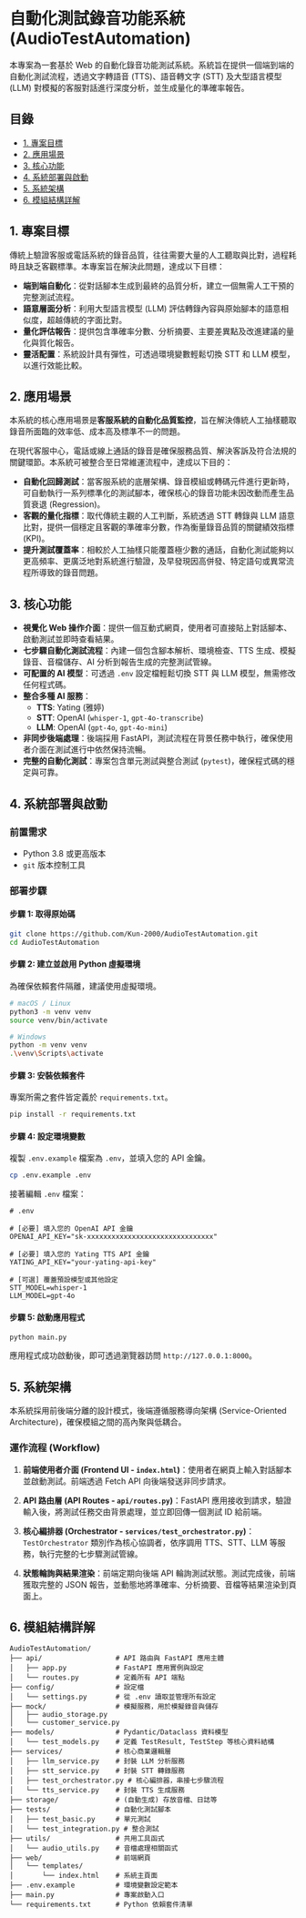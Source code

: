 # 自動化測試錄音功能系統 (AudioTestAutomation)

本專案為一套基於 Web 的自動化錄音功能測試系統。系統旨在提供一個端到端的自動化測試流程，透過文字轉語音 (TTS)、語音轉文字 (STT) 及大型語言模型 (LLM) 對模擬的客服對話進行深度分析，並生成量化的準確率報告。

## 目錄

- [1. 專案目標](#1-專案目標)
- [2. 應用場景](#2-應用場景)
- [3. 核心功能](#3-核心功能)
- [4. 系統部署與啟動](#4-系統部署與啟動)
- [5. 系統架構](#5-系統架構)
- [6. 模組結構詳解](#6-模組結構詳解)

## 1. 專案目標

傳統上驗證客服或電話系統的錄音品質，往往需要大量的人工聽取與比對，過程耗時且缺乏客觀標準。本專案旨在解決此問題，達成以下目標：

- **端到端自動化**：從對話腳本生成到最終的品質分析，建立一個無需人工干預的完整測試流程。
- **語意層面分析**：利用大型語言模型 (LLM) 評估轉錄內容與原始腳本的語意相似度，超越傳統的字面比對。
- **量化評估報告**：提供包含準確率分數、分析摘要、主要差異點及改進建議的量化與質化報告。
- **靈活配置**：系統設計具有彈性，可透過環境變數輕鬆切換 STT 和 LLM 模型，以進行效能比較。

## 2. 應用場景

本系統的核心應用場景是**客服系統的自動化品質監控**，旨在解決傳統人工抽樣聽取錄音所面臨的效率低、成本高及標準不一的問題。

在現代客服中心，電話或線上通話的錄音是確保服務品質、解決客訴及符合法規的關鍵環節。本系統可被整合至日常維運流程中，達成以下目的：

- **自動化回歸測試**：當客服系統的底層架構、錄音模組或轉碼元件進行更新時，可自動執行一系列標準化的測試腳本，確保核心的錄音功能未因改動而產生品質衰退 (Regression)。
- **客觀的量化指標**：取代傳統主觀的人工判斷，系統透過 STT 轉錄與 LLM 語意比對，提供一個穩定且客觀的準確率分數，作為衡量錄音品質的關鍵績效指標 (KPI)。
- **提升測試覆蓋率**：相較於人工抽樣只能覆蓋極少數的通話，自動化測試能夠以更高頻率、更廣泛地對系統進行驗證，及早發現因高併發、特定語句或異常流程所導致的錄音問題。

## 3. 核心功能

- **視覺化 Web 操作介面**：提供一個互動式網頁，使用者可直接貼上對話腳本、啟動測試並即時查看結果。
- **七步驟自動化測試流程**：內建一個包含腳本解析、環境檢查、TTS 生成、模擬錄音、音檔儲存、AI 分析到報告生成的完整測試管線。
- **可配置的 AI 模型**：可透過 `.env` 設定檔輕鬆切換 STT 與 LLM 模型，無需修改任何程式碼。
- **整合多種 AI 服務**：
  - **TTS**: Yating (雅婷)
  - **STT**: OpenAI (`whisper-1`, `gpt-4o-transcribe`)
  - **LLM**: OpenAI (`gpt-4o`, `gpt-4o-mini`)
- **非同步後端處理**：後端採用 FastAPI，測試流程在背景任務中執行，確保使用者介面在測試進行中依然保持流暢。
- **完整的自動化測試**：專案包含單元測試與整合測試 (`pytest`)，確保程式碼的穩定與可靠。

## 4. 系統部署與啟動

### 前置需求

- Python 3.8 或更高版本
- `git` 版本控制工具

### 部署步驟

#### 步驟 1: 取得原始碼

```bash
git clone https://github.com/Kun-2000/AudioTestAutomation.git
cd AudioTestAutomation
```

#### 步驟 2: 建立並啟用 Python 虛擬環境

為確保依賴套件隔離，建議使用虛擬環境。

```bash
# macOS / Linux
python3 -m venv venv
source venv/bin/activate

# Windows
python -m venv venv
.\venv\Scripts\activate
```

#### 步驟 3: 安裝依賴套件

專案所需之套件皆定義於 `requirements.txt`。

```bash
pip install -r requirements.txt
```

#### 步驟 4: 設定環境變數

複製 `.env.example` 檔案為 `.env`，並填入您的 API 金鑰。

```bash
cp .env.example .env
```

接著編輯 `.env` 檔案：

```env
# .env

# [必要] 填入您的 OpenAI API 金鑰
OPENAI_API_KEY="sk-xxxxxxxxxxxxxxxxxxxxxxxxxxxxxxx"

# [必要] 填入您的 Yating TTS API 金鑰
YATING_API_KEY="your-yating-api-key"

# [可選] 覆蓋預設模型或其他設定
STT_MODEL=whisper-1
LLM_MODEL=gpt-4o
```

#### 步驟 5: 啟動應用程式

```bash
python main.py
```

應用程式成功啟動後，即可透過瀏覽器訪問 `http://127.0.0.1:8000`。

## 5. 系統架構

本系統採用前後端分離的設計模式，後端遵循服務導向架構 (Service-Oriented Architecture)，確保模組之間的高內聚與低耦合。

### 運作流程 (Workflow)

1. **前端使用者介面 (Frontend UI - `index.html`)**：使用者在網頁上輸入對話腳本並啟動測試。前端透過 Fetch API 向後端發送非同步請求。

2. **API 路由層 (API Routes - `api/routes.py`)**：FastAPI 應用接收到請求，驗證輸入後，將測試任務交由背景處理，並立即回傳一個測試 ID 給前端。

3. **核心編排器 (Orchestrator - `services/test_orchestrator.py`)**：`TestOrchestrator` 類別作為核心協調者，依序調用 TTS、STT、LLM 等服務，執行完整的七步驟測試管線。

4. **狀態輪詢與結果渲染**：前端定期向後端 API 輪詢測試狀態。測試完成後，前端獲取完整的 JSON 報告，並動態地將準確率、分析摘要、音檔等結果渲染到頁面上。

## 6. 模組結構詳解

```
AudioTestAutomation/
├── api/                  # API 路由與 FastAPI 應用主體
│   ├── app.py            # FastAPI 應用實例與設定
│   └── routes.py         # 定義所有 API 端點
├── config/               # 設定檔
│   └── settings.py       # 從 .env 讀取並管理所有設定
├── mock/                 # 模擬服務，用於模擬錄音與儲存
│   ├── audio_storage.py
│   └── customer_service.py
├── models/               # Pydantic/Dataclass 資料模型
│   └── test_models.py    # 定義 TestResult, TestStep 等核心資料結構
├── services/             # 核心商業邏輯層
│   ├── llm_service.py    # 封裝 LLM 分析服務
│   ├── stt_service.py    # 封裝 STT 轉錄服務
│   ├── test_orchestrator.py # 核心編排器，串接七步驟流程
│   └── tts_service.py    # 封裝 TTS 生成服務
├── storage/              # (自動生成) 存放音檔、日誌等
├── tests/                # 自動化測試腳本
│   ├── test_basic.py     # 單元測試
│   └── test_integration.py # 整合測試
├── utils/                # 共用工具函式
│   └── audio_utils.py    # 音檔處理相關函式
├── web/                  # 前端網頁
│   └── templates/
│       └── index.html    # 系統主頁面
├── .env.example          # 環境變數設定範本
├── main.py               # 專案啟動入口
└── requirements.txt      # Python 依賴套件清單
```
